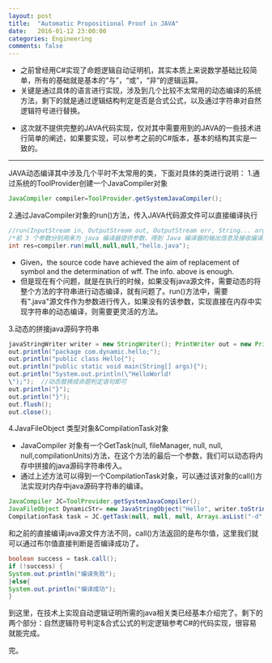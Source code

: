```yaml
---
layout: post
title:  "Automatic Propositional Proof in JAVA"
date:   2016-01-12 23:00:00
categories: Engineering
comments: false
---
```


 - 之前曾经用C#实现了命题逻辑自动证明机，其实本质上来说数学基础比较简单，所有的基础就是基本的“与”，“或”，“非”的逻辑运算。
 - 关键是通过具体的语言进行实现，涉及到几个比较不太常用的动态编译的系统方法，剩下的就是通过逻辑结构判定是否是合式公式，以及通过字符串对自然逻辑符号进行替换。
 <!--more-->
 - 这次就不提供完整的JAVA代码实现，仅对其中需要用到的JAVA的一些技术进行简单的阐述，如果要实现，可以参考之前的C#版本，基本的结构其实是一致的。

------

JAVA动态编译其中涉及几个平时不太常用的类，下面对具体的类进行说明：
1.通过系统的ToolProvider创建一个JavaCompiler对象
```java
JavaCompiler compiler=ToolProvider.getSystemJavaCompiler();
```
2.通过JavaCompiler对象的run()方法，传入JAVA代码源文件可以直接编译执行
```java
//run(InputStream in, OutputStream out, OutputStream err, String... arguments)
/*前 3 个参数分别用来为 java 编译器提供参数、得到 Java 编译器的输出信息及接收编译器的错误信息,后面的可变参数能传入一个或多个 Java 源程式文件。如果 run 编译成功,返回 0。*/
int res=compiler.run(null,null,null,"hello.java");
```  

- Given，the source code have achieved the aim of replacement of symbol and the determination of wff. The info. above is enough.
- 但是现在有个问题，就是在执行的时候，如果没有java源文件，需要动态的将整个方法的字符串进行动态编译，就有问题了。run()方法中，需要有".java"源文件作为参数进行传入，如果没有的该参数，实现直接在内存中实现字符串的动态编译，则需要更灵活的方法。

3.动态的拼接java源码字符串  
```java
javaStringWriter writer = new StringWriter(); PrintWriter out = new PrintWriter(writer);  
out.println("package com.dynamic.hello;");  
out.println("public class Hello{");  
out.println("public static void main(String[] args){");     
out.println("System.out.println(\"HelloWorld!
\");");  //动态替换成命题判定语句即可
out.println("}");  
out.println("}");  
out.flush();  
out.close();  
```

4.JavaFileObject 类型对象&CompilationTask对象

 - JavaCompiler 对象有一个GetTask(null, fileManager, null, null, null,compilationUnits)方法，在这个方法的最后一个参数，我们可以动态将内存中拼接的java源码字符串传入。
 - 通过上述方法可以得到一个CompilationTask对象，可以通过该对象的call()方法实现对内存中java源码字符串的编译。

```java
JavaCompiler JC=ToolProvider.getSystemJavaCompiler();  
JavaFileObject DynamicStr= new JavaStringObject("Hello", writer.toString());  
CompilationTask task = JC.getTask(null, null, null, Arrays.asList("-d","./bin"), null, Arrays.asList(DynamicStr));  
```
和之前的直接编译java源文件方法不同，call()方法返回的是布尔值，这里我们就可以通过布尔值直接判断是否编译成功了。

```java
boolean success = task.call();
if (!success) {
System.out.println("编译失败");
}else{
System.out.println("编译成功");
}
```

到这里，在技术上实现自动逻辑证明所需的java相关类已经基本介绍完了。剩下的两个部分：自然逻辑符号判定&合式公式的判定逻辑参考C#的代码实现，很容易就能完成。

完。
